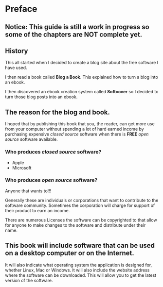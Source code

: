 # Preface

## Notice: This guide is still a work in progress so some of the chapters are **NOT** complete yet.

## History
This all started when I decided to create a blog site about the free software I have used. 

I then read a book called **Blog a Book**. This explained how to turn a blog into an ebook. 

I then discovered an ebook creation system called **Softcover** so I decided to turn those blog posts into an ebook.

## The reason for the blog and book.

I hoped that by publishing this book that you, the reader, can get more use from your computer without spending a lot of hard earned income by purchasing expensive *closed source* software when there is **FREE** *open source* software available.

### Who produces *closed source* software?

* Apple
* Microsoft 

### Who produces *open source* software?

Anyone that wants to!!! 

Generally these are individuals or corporations that want to contribute to the software community.  Sometimes the corporation will charge for support of their product to earn an income.

There are numerous Licenses the software can be copyrighted to that allow for anyone to make changes to the software and distribute under their name.

## This book will include software that can be used on a desktop computer or on the Internet.

It will also indicate what operating system the application is designed for, whether Linux, Mac or Windows.  It will also include the website address where the software can be downloaded. This will allow you to get the latest version of the software.

